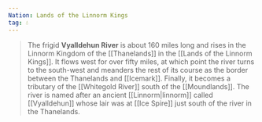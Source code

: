 ```yaml
---
Nation: Lands of the Linnorm Kings
tag: 💧
---
```


> The frigid **Vyalldehun River** is about 160 miles long and rises in the Linnorm Kingdom of the [[Thanelands]] in the [[Lands of the Linnorm Kings]]. It flows west for over fifty miles, at which point the river turns to the south-west and meanders the rest of its course as the border between the Thanelands and [[Icemark]]. Finally, it becomes a tributary of the [[Whitegold River]] south of the [[Moundlands]].
> The river is named after an ancient [[Linnorm|linnorm]] called [[Vyalldehun]] whose lair was at [[Ice Spire]] just south of the river in the Thanelands.








